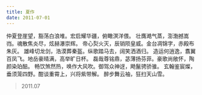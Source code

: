 ```yaml
---
title: 夏作
date: 2011-07-01
---
```


仲夏登崖望，豁荡白浪堆。宏启耀华疆，俯瞰溟洋偎。<!--more-->
壮膺澔气蒸，澎渤撼嵩岿。魂散焦炎尽，炫赫瀑崇辉。
帝心烮火灭，辰销陨皇威。金台凋锦字，赤殿布朱灰。
雄峰切龙剑，浩漠葬秦盔。纵歌踏马去，阔笑洒酒归。
造运何逍逸，翥翼百凤飞。地岳豪晴满，高举旷日杯。
磊哉尊铭鼎，苾薄扬芬菲。豪歌尚敞怀，陶颜染珀醅。
畅饮煞然热，唤作大风吹。御驾众神迓，飏鬣骋骄骓。
玄翰鉴宸燦，垂须笼四野。酣谈重霄上，兴将紫带解。
醉步舞云袖，狂扫天山雪。

> 2011.07